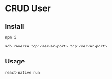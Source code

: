 # CRUD User

## Install

```bash
npm i
```
```bash
adb reverse tcp:<server-port> tcp:<server-port>
```

## Usage

```bash
react-native run
```